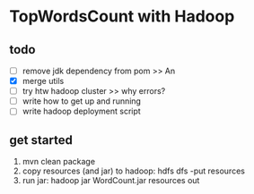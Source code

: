 # TopWordsCount with Hadoop

## todo
- [ ] remove jdk dependency from pom >> An
- [x] merge utils
- [ ] try htw hadoop cluster >> why errors?
- [ ] write how to get up and running
- [ ] write hadoop deployment script

## get started
1. mvn clean package
2. copy resources (and jar) to hadoop: hdfs dfs -put resources
3. run jar: hadoop jar WordCount.jar resources out

